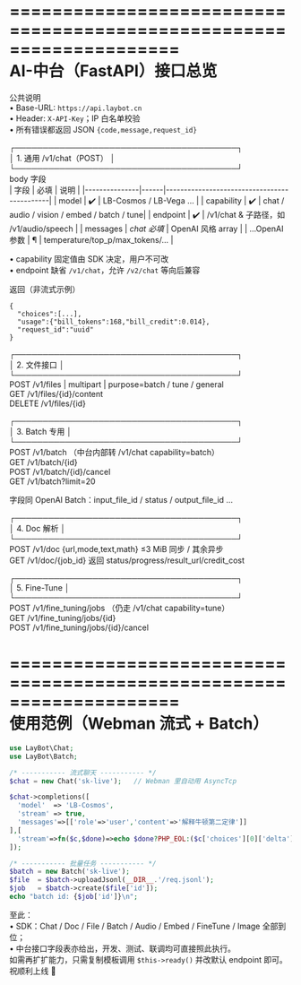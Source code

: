 ====================================================================  
AI-中台（FastAPI）接口总览  
====================================================================

公共说明  
• Base-URL: `https://api.laybot.cn`  
• Header: `X-API-Key`；IP 白名单校验  
• 所有错误都返回 JSON `{code,message,request_id}`

┌────────────────────────────────────────┐  
│ 1. 通用 /v1/chat（POST）              │  
└────────────────────────────────────────┘  
body 字段  
| 字段          | 必填 | 说明                                        |
|---------------|------|---------------------------------------------|
| model         | ✔️   | LB-Cosmos / LB-Vega …                       |
| capability    | ✔️   | chat / audio / vision / embed / batch / tune|
| endpoint      | ✔️   | /v1/chat & 子路径，如 /v1/audio/speech      |
| messages      | *chat 必填* | OpenAI 风格 array                     |
| …OpenAI 参数  | ¶    | temperature/top_p/max_tokens/...            |

• capability 固定值由 SDK 决定，用户不可改  
• endpoint 缺省 `/v1/chat`，允许 `/v2/chat` 等向后兼容

返回（非流式示例）
```
{
  "choices":[...],
  "usage":{"bill_tokens":168,"bill_credit":0.014},
  "request_id":"uuid"
}
```

┌────────────────────────────────────────┐  
│ 2. 文件接口                            │  
└────────────────────────────────────────┘  
POST /v1/files        | multipart | purpose=batch / tune / general  
GET  /v1/files/{id}/content  
DELETE /v1/files/{id}

┌────────────────────────────────────────┐  
│ 3. Batch 专用                           │  
└────────────────────────────────────────┘  
POST   /v1/batch                （中台内部转 /v1/chat capability=batch）  
GET    /v1/batch/{id}  
POST   /v1/batch/{id}/cancel  
GET    /v1/batch?limit=20

字段同 OpenAI Batch：input_file_id / status / output_file_id …

┌────────────────────────────────────────┐  
│ 4. Doc 解析                             │  
└────────────────────────────────────────┘  
POST /v1/doc           {url,mode,text,math}   ≤3 MiB 同步 / 其余异步  
GET  /v1/doc/{job_id}  返回 status/progress/result_url/credit_cost

┌────────────────────────────────────────┐  
│ 5. Fine-Tune                            │  
└────────────────────────────────────────┘  
POST /v1/fine_tuning/jobs       （仍走 /v1/chat capability=tune）  
GET  /v1/fine_tuning/jobs/{id}  
POST /v1/fine_tuning/jobs/{id}/cancel

====================================================================  
使用范例（Webman 流式 + Batch）  
====================================================================
```php
use LayBot\Chat;
use LayBot\Batch;

/* ----------- 流式聊天 ----------- */
$chat = new Chat('sk-live');   // Webman 里自动用 AsyncTcp

$chat->completions([
  'model'  => 'LB-Cosmos',
  'stream' => true,
  'messages'=>[['role'=>'user','content'=>'解释牛顿第二定律']]
],[
  'stream'=>fn($c,$done)=>echo $done?PHP_EOL:($c['choices'][0]['delta']['content']??'')
]);

/* ----------- 批量任务 ----------- */
$batch = new Batch('sk-live');
$file  = $batch->uploadJsonl(__DIR__.'/req.jsonl');
$job   = $batch->create($file['id']);
echo "batch id: {$job['id']}\n";
```

至此：  
• SDK：Chat / Doc / File / Batch / Audio / Embed / FineTune / Image 全部到位；  
• 中台接口字段表亦给出，开发、测试、联调均可直接照此执行。  
如需再扩扩能力，只需复制模板调用 `$this->ready()` 并改默认 endpoint 即可。祝顺利上线 🚀